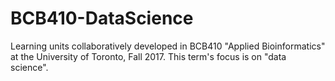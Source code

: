 # BCB410-DataScience
Learning units collaboratively developed in BCB410 "Applied Bioinformatics" at the University of Toronto, Fall 2017. This term's focus is on "data science".
